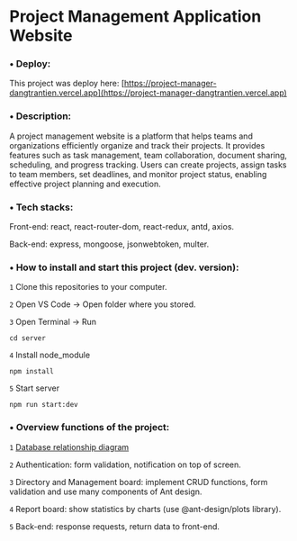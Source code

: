 # Project Management Application Website

### • Deploy:

This project was deploy here: [https://project-manager-dangtrantien.vercel.app](https://project-manager-dangtrantien.vercel.app)

### • Description:

A project management website is a platform that helps teams and organizations efficiently organize and track their projects. It provides features such as task management, team collaboration, document sharing, scheduling, and progress tracking. Users can create projects, assign tasks to team members, set deadlines, and monitor project status, enabling effective project planning and execution.

### • Tech stacks:

Front-end: react, react-router-dom, react-redux, antd, axios.

Back-end: express, mongoose, jsonwebtoken, multer.

### • How to install and start this project (dev. version):

`1` Clone this repositories to your computer.

`2` Open VS Code -> Open folder where you stored.

`3` Open Terminal -> Run

```
cd server
```

`4` Install node_module 

```
npm install
```

`5` Start server

```
npm run start:dev
```

### • Overview functions of the project:

`1` [Database relationship diagram](https://drive.google.com/file/d/1RZbeles7u1L_grNDephhkWbpcxWLYo9z/view?usp=sharing)

`2` Authentication: form validation, notification on top of screen.

`3` Directory and Management board: implement CRUD functions, form validation and use many components of Ant design.

`4` Report board: show statistics by charts (use @ant-design/plots library).

`5` Back-end: response requests, return data to front-end.